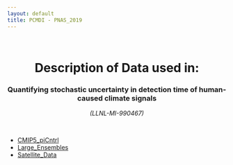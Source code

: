 ```yaml
---
layout: default
title: PCMDI - PNAS_2019
---
```


<br>
<center>
    <p>
        <h1>Description of Data used in:</h1>
        <h3>Quantifying stochastic uncertainty in detection time of human-caused climate signals</h3>
    </p>
    <p><em>(LLNL-MI-990467)</em></p>
</center>
<br>

* [CMIP5_piCntrl](CMIP5_piCntrl/index.html)
* [Large_Ensembles](Large_Ensembles/index.html)
* [Satellite_Data](Satellite_Data/index.html)